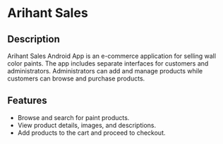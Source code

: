 # Arihant Sales

## Description
Arihant Sales Android App is an e-commerce application for selling wall color paints. The app includes separate interfaces for customers and administrators. Administrators can add and manage products while customers can browse and purchase products.

## Features
  - Browse and search for paint products.
  - View product details, images, and descriptions.
  - Add products to the cart and proceed to checkout.
